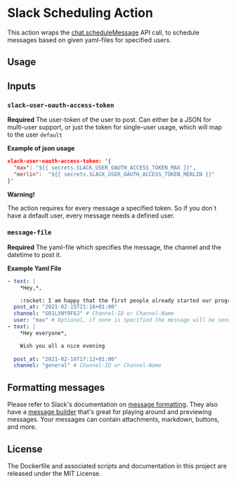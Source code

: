 # Slack Scheduling Action 

This action wraps the [chat.scheduleMessage](https://api.slack.com/methods/chat.scheduleMessage) API call, to schedule messages based on given yaml-files for specified users. 

## Usage

## Inputs

### `slack-user-oauth-access-token`

**Required** The user-token of the user to post. Can either be a JSON for multi-user support, or just the token for single-user usage, which will map to the user `default`

**Example of json usage**
```json
slack-user-oauth-access-token: '{
  "max": "${{ secrets.SLACK_USER_OAUTH_ACCESS_TOKEN_MAX }}",
  "merlin":  "${{ secrets.SLACK_USER_OAUTH_ACCESS_TOKEN_MERLIN }}"
}'
```

**Warning!**

The action requires for every message a specified token. So if you don`t have a default user, every message needs a defined user.



### `message-file`

**Required** The yaml-file which specifies the message, the channel and the datetime to post it.

**Example Yaml File**
```yaml
- text: |
    *Hey,*,

    :rocket: I am happy that the first people already started our program!
  post_at: "2021-02-15T21:18+01:00"
  channel: "G01LXNY9F6J" # Channel-ID or Channel-Name
  user: "max" # Optional, if none is specified the message will be send with the token of the default user
- text: |
    *Hey everyone*,

    Wish you all a nice evening
 
  post_at: "2021-02-16T17:12+01:00"
  channel: "general" # Channel-ID or Channel-Name
```
<!-- 
## Example usage

uses: actions/hello-world-javascript-action@v1.1
with:
  who-to-greet: 'Mona the Octocat' -->

## Formatting messages
Please refer to Slack's documentation on [message formatting](https://api.slack.com/reference/surfaces/formatting). They also have a [message builder](https://api.slack.com/docs/messages/builder) that's great for playing around and previewing messages. Your messages can contain attachments, markdown, buttons, and more.

## License
The Dockerfile and associated scripts and documentation in this project are released under the MIT License.

